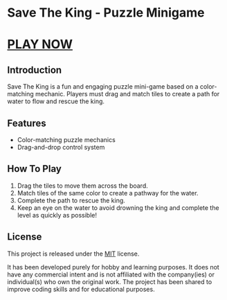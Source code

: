 # Save The King - Puzzle Minigame

# [PLAY NOW](https://hakanayhan.github.io/save-the-king-minigame/)

## Introduction
Save The King is a fun and engaging puzzle mini-game based on a color-matching mechanic. Players must drag and match tiles to create a path for water to flow and rescue the king.

## Features
- Color-matching puzzle mechanics
- Drag-and-drop control system

## How To Play
1. Drag the tiles to move them across the board.
2. Match tiles of the same color to create a pathway for the water.
3. Complete the path to rescue the king.
4. Keep an eye on the water to avoid drowning the king and complete the level as quickly as possible!

## License

This project is released under the [MIT](https://github.com/hakanayhan/Save-The-King-mini-game/blob/main/LICENSE.md) license.

It has been developed purely for hobby and learning purposes. It does not have any commercial intent and is not affiliated with the company(ies) or individual(s) who own the original work. The project has been shared to improve coding skills and for educational purposes.